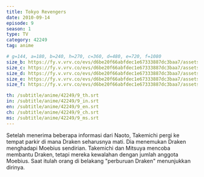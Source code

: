 ```yaml
---
title: Tokyo Revengers
date: 2010-09-14
episode: 9
season: 1
type: TV
category: 42249
tag: anime

# g=144, a=180, b=240, h=270, c=360, d=480, e=720, f=1080
size_b: https://fy.v.vrv.co/evs/d6be20f66abfdec1e67333887dc3baa7/assets/b3f46f80400ff9c8b5a37388d2d4ec2b_4079743.mp4
size_c: https://fy.v.vrv.co/evs/d6be20f66abfdec1e67333887dc3baa7/assets/b3f46f80400ff9c8b5a37388d2d4ec2b_4079742.mp4
size_d: https://fy.v.vrv.co/evs/d6be20f66abfdec1e67333887dc3baa7/assets/b3f46f80400ff9c8b5a37388d2d4ec2b_4079744.mp4
size_e: https://fy.v.vrv.co/evs/d6be20f66abfdec1e67333887dc3baa7/assets/b3f46f80400ff9c8b5a37388d2d4ec2b_4079745.mp4
size_f: https://fy.v.vrv.co/evs/d6be20f66abfdec1e67333887dc3baa7/assets/b3f46f80400ff9c8b5a37388d2d4ec2b_4079746.mp4

th: /subtitle/anime/42249/9_th.srt
in: /subtitle/anime/42249/9_in.srt
en: /subtitle/anime/42249/9_en.srt
ch: /subtitle/anime/42249/9_ch.srt
ms: /subtitle/anime/42249/9_ms.srt
---
```

Setelah menerima beberapa informasi dari Naoto, Takemichi pergi ke tempat parkir di mana Draken seharusnya mati. Dia menemukan Draken menghadapi Moebius sendirian. Takemichi dan Mitsuya mencoba membantu Draken, tetapi mereka kewalahan dengan jumlah anggota Moebius. Saat itulah orang di belakang "perburuan Draken" menunjukkan dirinya.
